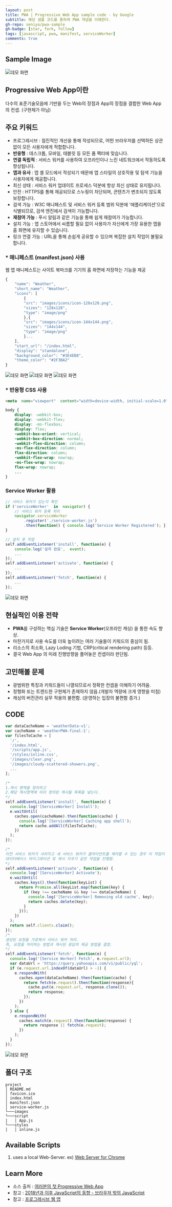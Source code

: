 ```yaml
---
layout: post
title: PWA | Progressive Web App sample code - by Google
subtitle: 해당 샘플 코드를 통하여 PWA 개념을 이해한다.
gh-repo: seniya/pwa-sample
gh-badge: [star, fork, follow]
tags: [javascript, pwa, manifest, serviceWorker]
comments: true
---
```


## Sample Image
![데모 화면](https://raw.githubusercontent.com/seniya/pwa-sample/master/pwa-example-1.PNG)


## Progressive Web App이란

다수의 표준기술모음에 기반을 두는 Web의 장점과 App의 장점을 결합한 Web App 의 컨셉. (구현체가 아님)


## 주요 키워드


- 프로그레시브 : 점진적인 개선을 통해 작성되므로, 어떤 브라우저를 선택하든 상관없이 모든 사용자에게 적합합니다.
- **반응형** : 데스크톱, 모바일, 태블릿 등 모든 폼 팩터에 맞습니다.
- **연결 독립적** : 서비스 워커를 사용하여 오프라인이나 느린 네트워크에서 작동하도록 향상됩니다.
- **앱과 유사** : 앱 셸 모드에서 작성되기 때문에 앱 스타일의 상호작용 및 탐색 기능을 사용자에게 제공합니다.
- 최신 상태 : 서비스 워커 업데이트 프로세스 덕분에 항상 최신 상태로 유지됩니다.
- 안전 : HTTPS를 통해 제공되므로 스누핑이 차단되며, 콘텐츠가 변조되지 않도록 보장합니다.
- 검색 가능 : W3C 매니페스트 및 서비스 워커 등록 범위 덕분에 '애플리케이션'으로 식별되므로, 검색 엔진에서 검색이 가능합니다.
- **재참여 가능** : 푸시 알림과 같은 기능을 통해 쉽게 재참여가 가능합니다.
- 설치 가능 : 앱 스토어에서 씨름할 필요 없이 사용자가 자신에게 가장 유용한 앱을 홈 화면에 유지할 수 있습니다.
- 링크 연결 가능 : URL을 통해 손쉽게 공유할 수 있으며 복잡한 설치 작업이 불필요합니다.

###  * 매니페스트 (manifest.json) 사용

웹 앱 매니페스트는 사이트 북마크를 기기의 홈 화면에 저장하는 기능을 제공
```javascript
{
	"name": "Weather",
	"short_name": "Weather",
	"icons": [
		{
		"src": "images/icons/icon-128x128.png",
		"sizes": "128x128",
		"type": "image/png"
		},{
		"src": "images/icons/icon-144x144.png",
		"sizes": "144x144",
		"type": "image/png"
		}...
	],
	"start_url": "/index.html",
	"display": "standalone",
	"background_color": "#3E4EB8",
	"theme_color": "#2F3BA2"
}
```
![데모 화면](https://raw.githubusercontent.com/seniya/pwa-sample/master/pwa-example-2.PNG)
![데모 화면](https://raw.githubusercontent.com/seniya/pwa-sample/master/pwa-example-3.PNG)
![데모 화면](https://raw.githubusercontent.com/seniya/pwa-sample/master/pwa-example-4.PNG)

###  * 반응형 CSS 사용

```html
<meta  name="viewport"  content="width=device-width, initial-scale=1.0">
```
``` css
body {
	display: -webkit-box;
	display: -webkit-flex;
	display: -ms-flexbox;
	display: flex;
	-webkit-box-orient: vertical;
	-webkit-box-direction: normal;
	-webkit-flex-direction: column;
	-ms-flex-direction: column;
	flex-direction: column;
	-webkit-flex-wrap: nowrap;
	-ms-flex-wrap: nowrap;
	flex-wrap: nowrap;
	...
}
```

### Service Worker 활용

```javascript 
// 서비스 워커가 있는지 확인
if ('serviceWorker'  in  navigator) {
	// 서비스 워커 등록 처리
	navigator.serviceWorker
		.register('./service-worker.js')
		.then(function() { console.log('Service Worker Registered'); });
}
```

```javascript 
// 설치 후 작업
self.addEventListener('install', function(e) {
	console.log('설치 완료',  event);
	...
});
self.addEventListener('activate', function(e) {
	...
});
self.addEventListener('fetch', function(e) {
	...
});
```
![데모 화면](https://raw.githubusercontent.com/seniya/pwa-sample/master/pwa-example-6.png)


## 현실적인 이용 전략

- **PWA**를 구성하는 핵심 기술은 **Service Worker**(오프라인 캐싱) 을 통한 속도 향상.
- 마찬가지로 사용 속도를 더욱 높이려는 여러 기술들이 키워드의 중심이 됨. 
- 리소스의 최소화, Lazy Loding 기법, CRP(critical rendering path) 등등.
- 결국 Web App 의 미래 진행방향을 풀어놓은 컨셉이라 판단됨.


## 고민해볼 문제
- 광범위한 특징과 키워드들이 나열되므로서 정확한 컨셉을 이해하기 어려움.
- 정형화 또는 트렌드한 구현체가 존재하지 않음.(개발자 역량에 크게 영향을 미침)
- 캐싱의 버전관리 실무 적용의 불편함. (운영하는 입장의 불편함 증가.)

## CODE
```javascript
var dataCacheName = 'weatherData-v1';
var cacheName = 'weatherPWA-final-1';
var filesToCache = [
  '/',
  '/index.html',
  '/scripts/app.js',
  '/styles/inline.css',
  '/images/clear.png',
  '/images/cloudy-scattered-showers.png',
  ...
];

/*
1.캐시 영역을 정의하고
2.해당 캐시영역에 미리 정의된 캐시될 목록을 넣는다.
*/
self.addEventListener('install', function(e) {
  console.log('[ServiceWorker] Install');
  e.waitUntil(
    caches.open(cacheName).then(function(cache) {
      console.log('[ServiceWorker] Caching app shell');      
      return cache.addAll(filesToCache);
    })
  );
});

/*
이전 서비스 워커가 사라지고 새 서비스 워커가 클라이언트를 제어할 수 있는 경우 이 작업이 시작됨. 
데이터베이스 마이그레이션 및 캐시 지우기 같은 작업을 진행함.
*/
self.addEventListener('activate', function(e) {
  console.log('[ServiceWorker] Activate');
  e.waitUntil(
    caches.keys().then(function(keyList) {
      return Promise.all(keyList.map(function(key) {
        if (key !== cacheName && key !== dataCacheName) {
          console.log('[ServiceWorker] Removing old cache', key);
          return caches.delete(key);
        }
      }));
    })
  );  
  return self.clients.claim();
});
/*
생성된 요청을 가로채서 서비스 워커 처리. 
즉, 요청을 처리하는 방법과 캐시된 응답의 제공 방법을 결정.
*/
self.addEventListener('fetch', function(e) {
  console.log('[Service Worker] Fetch', e.request.url);
  var dataUrl = 'https://query.yahooapis.com/v1/public/yql';
  if (e.request.url.indexOf(dataUrl) > -1) {
    e.respondWith(
      caches.open(dataCacheName).then(function(cache) {
        return fetch(e.request).then(function(response){
          cache.put(e.request.url, response.clone());
          return response;
        });
      })
    );
  } else {
    e.respondWith(
      caches.match(e.request).then(function(response) {
        return response || fetch(e.request);
      })
    );
  }
});
```
![데모 화면](https://raw.githubusercontent.com/seniya/pwa-sample/master/pwa-example-5.PNG)


## 폴더 구조
```
project
│ README.md
│ favicon.ico
│ index.html
│ manifest.json
│ service-worker.js
└───images
└───script 
|   │ App.js
└───styles
|   │ inline.js
```


## Available Scripts

1. uses a local Web-Server.
ex) [Web Server for Chrome](https://chrome.google.com/webstore/detail/web-server-for-chrome/ofhbbkphhbklhfoeikjpcbhemlocgigb?hl=ko)


## Learn More

- 소스 출처 : [여러분의 첫 Progressive Web App](https://developers.google.com/web/fundamentals/codelabs/your-first-pwapp/?hl=ko)
- 참고 : [2018년과 이후 JavaScript의 동향 - 브라우저 밖의 JavaScript](https://d2.naver.com/helloworld/5644368?utm_source=gaerae.com&utm_campaign=%EA%B0%9C%EB%B0%9C%EC%9E%90%EC%8A%A4%EB%9F%BD%EB%8B%A4&utm_medium=social)
- 참고 : [프로그레시브 웹 앱](https://www.seenbuy.kr/%ED%94%84%EB%A1%9C%EA%B7%B8%EB%A0%88%EC%8B%9C%EB%B8%8C-%EC%9B%B9-%EC%95%B1-pwa-progressive-web-apps/)
